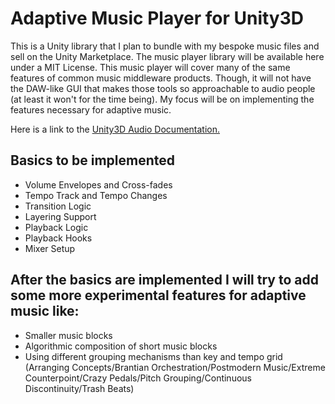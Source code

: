 # Adaptive Music Player for Unity3D
This is a Unity library that I plan to bundle with my bespoke music files and sell on the Unity Marketplace. The music player library will be available here under a MIT License. This music player will cover many of the same features of common music middleware products. Though, it will not have the DAW-like GUI that makes those tools so approachable to audio people (at least it won't for the time being). My focus will be on implementing the features necessary for adaptive music.

Here is a link to the [Unity3D Audio Documentation.](https://docs.unity3d.com/ScriptReference/UnityEngine.AudioModule.html)


## Basics to be implemented
- Volume Envelopes and Cross-fades
- Tempo Track and Tempo Changes
- Transition Logic
- Layering Support
- Playback Logic
- Playback Hooks
- Mixer Setup

## After the basics are implemented I will try to add some more experimental features for adaptive music like:
- Smaller music blocks
- Algorithmic composition of short music blocks
- Using different grouping mechanisms than key and tempo grid (Arranging Concepts/Brantian Orchestration/Postmodern Music/Extreme Counterpoint/Crazy Pedals/Pitch Grouping/Continuous Discontinuity/Trash Beats)
